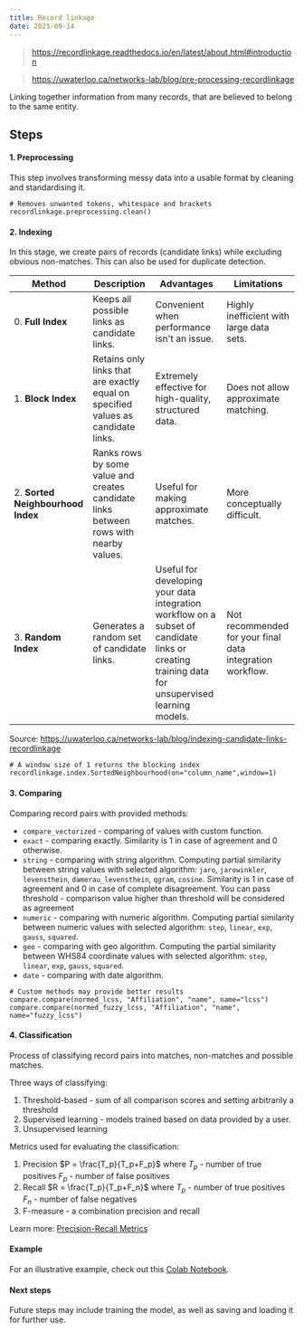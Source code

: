 ```yaml
---
title: Record linkage
date: 2023-09-14
---
```


>https://recordlinkage.readthedocs.io/en/latest/about.html#introduction

>https://uwaterloo.ca/networks-lab/blog/pre-processing-recordlinkage

Linking together information from many records, that are believed to belong to the same entity.

## Steps
#### 1. Preprocessing

This step involves transforming messy data into a usable format by cleaning and standardising it.

```
# Removes unwanted tokens, whitespace and brackets
recordlinkage.preprocessing.clean()
```

#### 2. Indexing

In this stage, we create pairs of records (candidate links) while excluding obvious non-matches. This can also be used for duplicate detection.


|Method|Description|Advantages|Limitations|
|---|---|---|---|
|0. **Full Index**|Keeps all possible links as candidate links.|Convenient when performance isn't an issue.|Highly inefficient with large data sets.|
|1. **Block Index**|Retains only links that are exactly equal on specified values as candidate links.|Extremely effective for high-quality, structured data.|Does not allow approximate matching.|
|2. **Sorted Neighbourhood Index**|Ranks rows by some value and creates candidate links between rows with nearby values.|Useful for making approximate matches.|More conceptually difficult.|
|3. **Random Index**|Generates a random set of candidate links.|Useful for developing your data integration workflow on a subset of candidate links or creating training data for unsupervised learning models.|Not recommended for your final data integration workflow.|

Source: https://uwaterloo.ca/networks-lab/blog/indexing-candidate-links-recordlinkage

```
# A window size of 1 returns the blocking index
recordlinkage.index.SortedNeighbourhood(on="column_name",window=1)
```

#### 3. Comparing

Comparing record pairs with provided methods:
- `compare_vectorized` - comparing of values with custom function.
- `exact` - comparing exactly. Similarity is 1 in case of agreement and 0 otherwise.
- `string` - comparing with string algorithm. Computing partial similarity between string values with selected algorithm: `jaro`, `jarowinkler`, `levensthein`, `damerau_levensthein`, `qgram`, `cosine`. Similarity is 1 in case of agreement and 0 in case of complete disagreement. You can pass threshold - comparison value higher than threshold will be considered as agreement
- `numeric` - comparing with numeric algorithm. Computing partial similarity between numeric values with selected algorithm: `step`, `linear`, `exp`, `gauss`, `squared`.
- `geo` - comparing with geo algorithm. Computing the partial similarity between WHS84 coordinate values with selected algorithm: `step`, `linear`, `exp`, `gauss`, `squared`.
- `date` - comparing with date algorithm.

```
# Custom methods may provide better results
compare.compare(normed_lcss, "Affiliation", "name", name="lcss")   compare.compare(normed_fuzzy_lcss, "Affiliation", "name", name="fuzzy_lcss")
```

#### 4. Classification
Process of classifying record pairs into matches, non-matches and possible matches. 

Three ways of classifying:
1. Threshold-based - sum of all comparison scores and setting arbitrarily a threshold
2. Supervised learning - models trained based on data provided by a user.
3. Unsupervised learning

Metrics used for evaluating the classification:
1. Precision
	$P = \frac{T_p}{T_p+F_p}$
 where 
 $T_p$ - number of true positives
 $F_p$ - number of false positives
1. Recall 
	$R = \frac{T_p}{T_p+F_n}$
 where 
 $T_p$ - number of true positives
 $F_n$ - number of false negatives
3. F-measure - a combination precision and recall

 Learn more: [Precision-Recall Metrics](https://mlu-explain.github.io/precision-recall/)

#### Example

For an illustrative example, check out this [Colab Notebook](https://colab.research.google.com/drive/10Cena0BuzNw-LwmoDlmkwBx1jXmq2yua?usp=sharing).

#### Next steps

Future steps may include training the model, as well as saving and loading it for further use.